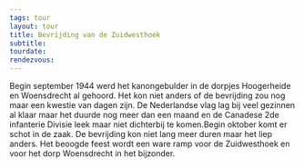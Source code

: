 ```yaml
---
tags: tour
layout: tour
title: Bevrijding van de Zuidwesthoek
subtitle:
tourdate:
rendezvous:
---
```


Begin september 1944 werd het kanongebulder in de dorpjes Hoogerheide en Woensdrecht al gehoord. Het kon niet anders of de bevrijding zou nog maar een kwestie van dagen zijn. De Nederlandse vlag lag bij veel gezinnen al klaar maar het duurde nog meer dan een maand en de Canadese 2de infanterie Divisie leek maar niet dichterbij te komen.Begin oktober komt er schot in de zaak. De bevrijding kon niet lang meer duren maar het liep anders. Het beoogde feest wordt een ware ramp voor de Zuidwesthoek en voor het dorp Woensdrecht in het bijzonder.